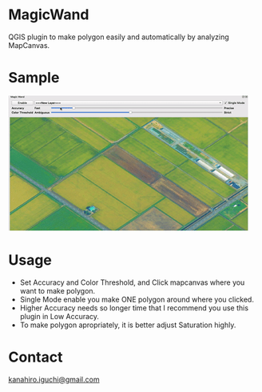 # MagicWand
QGIS plugin to make polygon easily and automatically by analyzing MapCanvas.

# Sample
![QGIS/MagicWand](./img/sample.gif)

# Usage
- Set Accuracy and Color Threshold, and Click mapcanvas where you want to make polygon.
- Single Mode enable you make ONE polygon around where you clicked.
- Higher Accuracy needs so longer time that I recommend you use this plugin in Low Accuracy.
- To make polygon apropriately, it is better adjust Saturation highly.

# Contact
kanahiro.iguchi@gmail.com